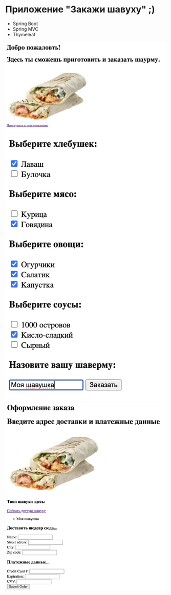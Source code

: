 # Приложение "Закажи шавуху" ;)

- Spring Boot
- Spring MVC
- Thymeleaf

![img_001.jpg](img%2Fimg_001.jpg) ![img_002.jpg](img%2Fimg_002.jpg) ![img_003.jpg](img%2Fimg_003.jpg)